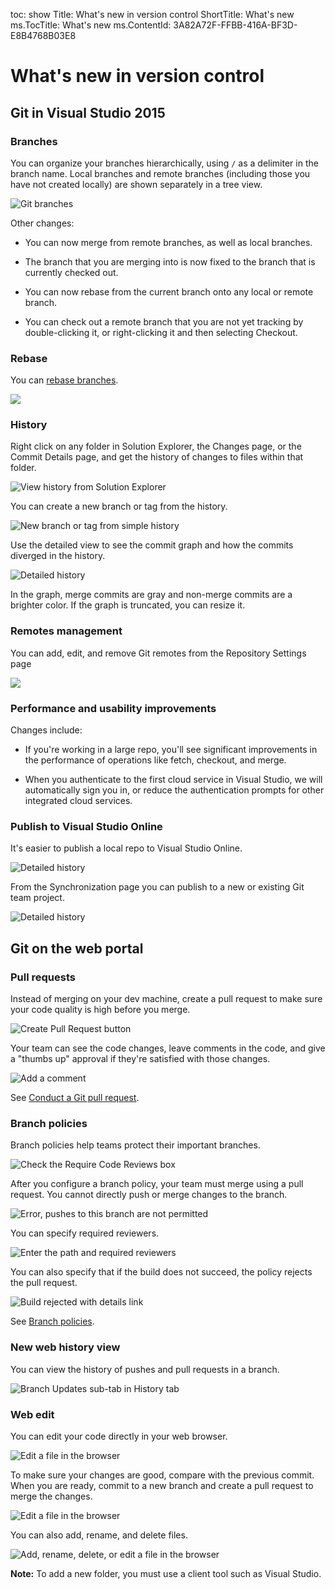 toc: show
Title: What's new in version control
ShortTitle: What's new
ms.TocTitle: What's new
ms.ContentId: 3A82A72F-FFBB-416A-BF3D-E8B4768B03E8

# What's new in version control

## Git in Visual Studio 2015

### Branches

You can organize your branches hierarchically, using `/` as a delimiter in the branch name. Local branches and remote branches (including those you have not created locally) are shown separately in a tree view.

![Git branches](_img/whats-new/VCtrlGitBranches.png) 

Other changes: 

* You can now merge from remote branches, as well as local branches.

* The branch that you are merging into is now fixed to the branch that is currently checked out.

* You can now rebase from the current branch onto any local or remote branch.

* You can check out a remote branch that you are not yet tracking by double-clicking it, or right-clicking it and then selecting Checkout.

### Rebase

You can [rebase branches](./git/rebase.md).

![](git/_img/rebase/ClickRebase.png)

### History

Right click on any folder in Solution Explorer, the Changes page, or the Commit Details page, and get the history of changes to files within that folder. 

![View history from Solution Explorer](_img/whats-new/view-history-from-solution-explorer.png)

You can create a new branch or tag from the history.

![New branch or tag from simple history](_img/whats-new/simple-history-item-actions.png)

Use the detailed view to see the commit graph and how the commits diverged in the history.

![Detailed history](_img/whats-new/detailed-history.png)

In the graph, merge commits are gray and non-merge commits are a brighter color. If the graph is truncated, you can resize it. 

### Remotes management

You can add, edit, and remove Git remotes from the Repository Settings page

![](_img/whats-new/VCtrlGitRemotes.png)

### Performance and usability improvements

Changes include:

* If you're working in a large repo, you'll see significant improvements in the performance of operations like fetch, checkout, and merge.

* When you authenticate to the first cloud service in Visual Studio, we will automatically sign you in, or reduce the authentication prompts for other integrated cloud services.

### Publish to Visual Studio Online

It's easier to publish a local repo to Visual Studio Online.

![Detailed history](_img/whats-new/publish-local-repo-to-visual-studio-online-1.png)

From the Synchronization page you can publish to a new or existing Git team project.

![Detailed history](_img/whats-new/publish-local-repo-to-visual-studio-online-2.png)

## Git on the web portal

### Pull requests

Instead of merging on your dev machine, create a pull request to make sure your code quality is high before you merge.

![Create Pull Request button](_img/whats-new/create-pull-request-alert-button.png)

Your team can see the code changes, leave comments in the code, and give a "thumbs up" approval if they're satisfied with those changes. 

![Add a comment](git/_img/pull-requests/LeaveComment1.png)

See [Conduct a Git pull request](git/pull-requests.md).

### Branch policies

Branch policies help teams protect their important branches.

![Check the Require Code Reviews box](git/_img/branch-policies/RequireCodeReviews.png)  

After you configure a branch policy, your team must merge using a pull request. You cannot directly push or merge changes to the branch.

![Error, pushes to this branch are not permitted](git/_img/branch-policies/VSPushFail.png)

You can specify required reviewers. 

![Enter the path and required reviewers](git/_img/branch-policies/RequireSpecificReviewers.png)

You can also specify that if the build does not succeed, the policy rejects the pull request.

![Build rejected with details link](git/_img/branch-policies/BuildRejected.png)

See [Branch policies](git/branch-policies.md).

### New web history view

You can view the history of pushes and pull requests in a branch.

![Branch Updates sub-tab in History tab](_img/whats-new/history-branch-updates.png)

### Web edit

You can edit your code directly in your web browser.

![Edit a file in the browser](_img/whats-new/edit-file-in-web-browser-1.png)

To make sure your changes are good, compare with the previous commit. When you are ready, commit to a new branch and create a pull request to merge the changes.

![Edit a file in the browser](_img/whats-new/edit-file-in-web-browser-2.png)

You can also add, rename, and delete files.

![Add, rename, delete, or edit a file in the browser](_img/whats-new/add-edit-delete-rename-in-web-browser.png)

**Note:** To add a new folder, you must use a client tool such as Visual Studio.

